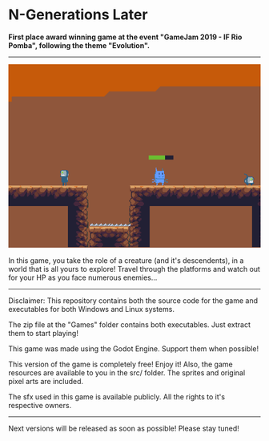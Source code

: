 <h1>N-Generations Later</h1>

**First place award winning game at the event "GameJam 2019 - IF Rio Pomba", following the theme "Evolution".**

---

<p align="center">
 <img src="screen.png">
</p>

In this game, you take the role of a creature (and it's descendents), in a world that is all yours to explore! Travel through the platforms and watch out for your HP as you face numerous enemies...

---

Disclaimer: This repository contains both the source code for the game and executables for both Windows and Linux systems.

The zip file at the "Games" folder contains both executables. Just extract them to start playing!

This game was made using the Godot Engine. Support them when possible!

This version of the game is completely free! Enjoy it! Also, the game resources are available to you in the src/ folder. The sprites and original pixel arts are included.

The sfx used in this game is available publicly. All the rights to it's respective owners.

---

Next versions will be released as soon as possible! Please stay tuned!

